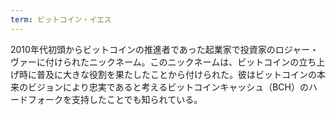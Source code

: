```yaml
---
term: ビットコイン・イエス
---
```

2010年代初頭からビットコインの推進者であった起業家で投資家のロジャー・ヴァーに付けられたニックネーム。このニックネームは、ビットコインの立ち上げ時に普及に大きな役割を果たしたことから付けられた。彼はビットコインの本来のビジョンにより忠実であると考えるビットコインキャッシュ（BCH）のハードフォークを支持したことでも知られている。